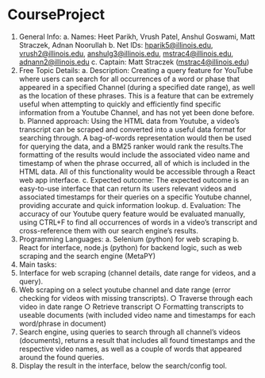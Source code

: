 # CourseProject

1. General Info:
a. Names: Heet Parikh, Vrush Patel, Anshul Goswami, Matt Straczek, Adnan
Noorullah
b. Net IDs: hparik5@illinois.edu, vrush2@illinois.edu, anshulg3@illinois.edu,
mstrac4@illinois.edu, adnann2@illinois.edu
c. Captain: Matt Straczek (mstrac4@illinois.edu)
2. Free Topic Details:
a. Description: Creating a query feature for YouTube where users can search for all
occurrences of a word or phase that appeared in a specified Channel (during a
specified date range), as well as the location of these phrases. This is a feature
that can be extremely useful when attempting to quickly and efficiently find
specific information from a Youtube Channel, and has not yet been done before.
b. Planned approach: Using the HTML data from Youtube, a video’s transcript can
be scraped and converted into a useful data format for searching through. A
bag-of-words representation would then be used for querying the data, and a
BM25 ranker would rank the results.The formatting of the results would include
the associated video name and timestamp of when the phrase occurred, all of
which is included in the HTML data. All of this functionality would be accessible
through a React web app interface.
c. Expected outcome: The expected outcome is an easy-to-use interface that can
return its users relevant videos and associated timestamps for their queries on a
specific Youtube channel, providing accurate and quick information lookup.
d. Evaluation: The accuracy of our Youtube query feature would be evaluated
manually, using CTRL+F to find all occurrences of words in a video’s transcript
and cross-reference them with our search engine’s results.
3. Programming Languages:
a. Selenium (python) for web scraping
b. React for interface, node.js (python) for backend logic, such as web scraping and
the search engine (MetaPY)
4. Main tasks:
1. Interface for web scraping (channel details, date range for videos, and
a query).
2. Web scraping on a select youtube channel and date range (error
checking for videos with missing transcripts).
○ Traverse through each video in date range
○ Retrieve transcript
○ Formatting transcripts to useable documents (with included video name
and timestamps for each word/phrase in document)
3. Search engine, using queries to search through all channel’s videos
(documents), returns a result that includes all found timestamps and the
respective video names, as well as a couple of words that appeared around the
found queries.
4. Display the result in the interface, below the search/config tool.